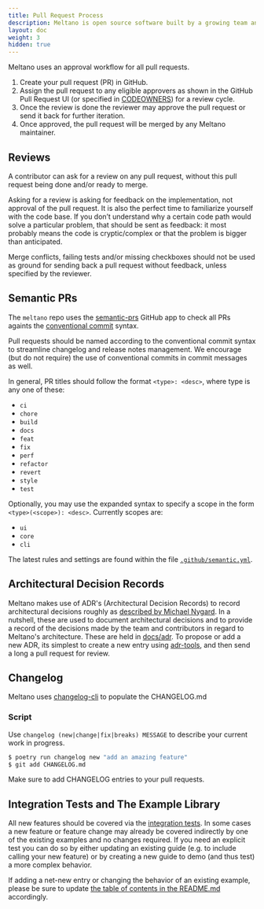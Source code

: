 ```yaml
---
title: Pull Request Process
description: Meltano is open source software built by a growing team and a community of contributors.
layout: doc
weight: 3
hidden: true
---
```


Meltano uses an approval workflow for all pull requests.

1. Create your pull request (PR) in GitHub.
1. Assign the pull request to any eligible approvers as shown in the GitHub Pull Request UI (or specified in [CODEOWNERS](https://github.com/meltano/meltano/blob/main/.github/CODEOWNERS)) for a review cycle.
1. Once the review is done the reviewer may approve the pull request or send it back for further iteration.
1. Once approved, the pull request will be merged by any Meltano maintainer.

## Reviews

A contributor can ask for a review on any pull request, without this pull request being done and/or ready to merge.

Asking for a review is asking for feedback on the implementation, not approval of the pull request. It is also the perfect time to familiarize yourself with the code base. If you don’t understand why a certain code path would solve a particular problem, that should be sent as feedback: it most probably means the code is cryptic/complex or that the problem is bigger than anticipated.

Merge conflicts, failing tests and/or missing checkboxes should not be used as ground for sending back a pull request without feedback, unless specified by the reviewer.

## Semantic PRs

The `meltano` repo uses the [semantic-prs](https://github.com/Ezard/semantic-prs) GitHub app to check all PRs againts the [conventional commit](https://www.conventionalcommits.org/en/v1.0.0/) syntax.

Pull requests should be named according to the conventional commit syntax to streamline changelog and release notes management. We encourage (but do not require) the use of conventional commits in commit messages as well.

In general, PR titles should follow the format `<type>: <desc>`, where type is any one of these:

- `ci`
- `chore`
- `build`
- `docs`
- `feat`
- `fix`
- `perf`
- `refactor`
- `revert`
- `style`
- `test`

Optionally, you may use the expanded syntax to specify a scope in the form `<type>(<scope>): <desc>`. Currently scopes are:

- `ui`
- `core`
- `cli`

The latest rules and settings are found within the file [`.github/semantic.yml`](https://github.com/meltano/meltano/blob/main/.github/semantic.yml).

## Architectural Decision Records

Meltano makes use of ADR's (Architectural Decision Records) to record architectural decisions roughly as [described by Michael Nygard](http://thinkrelevance.com/blog/2011/11/15/documenting-architecture-decisions).
In a nutshell, these are used to document architectural decisions and to provide a record of the decisions made by the team and contributors in regard to Meltano's architecture. These are held in [docs/adr](https://github.com/meltano/meltano/blob/main/docs/adr).
To propose or add a new ADR, its simplest to create a new entry using [adr-tools](https://github.com/npryce/adr-tools), and then send a long a pull request for review.

## Changelog

Meltano uses [changelog-cli](https://github.com/mc706/changelog-cli) to populate the CHANGELOG.md

### Script

Use `changelog (new|change|fix|breaks) MESSAGE` to describe your current work in progress.

```bash
$ poetry run changelog new "add an amazing feature"
$ git add CHANGELOG.md
```

Make sure to add CHANGELOG entries to your pull requests.


## Integration Tests and The Example Library

All new features should be covered via the [integration tests](https://docs.meltano.com/contribute/tests). In some cases
a new feature or feature change may already be covered indirectly by one of the existing examples and no changes required.
If you need an explicit test you can do so by either updating an existing guide (e.g. to include calling your new feature)
or by creating a new guide to demo (and thus test) a more complex behavior.

If adding a net-new entry or changing the behavior of an existing example, please be sure to update [the table of contents in the README.md](https://github.com/meltano/meltano/tree/main/docs/example-library) accordingly.
